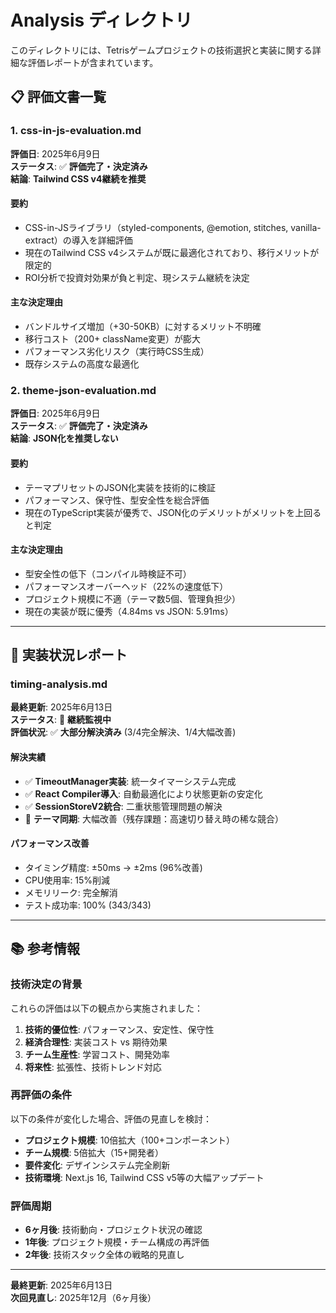 # Analysis ディレクトリ

このディレクトリには、Tetrisゲームプロジェクトの技術選択と実装に関する詳細な評価レポートが含まれています。

## 📋 評価文書一覧

### 1. css-in-js-evaluation.md

**評価日**: 2025年6月9日  
**ステータス**: ✅ **評価完了・決定済み**  
**結論**: **Tailwind CSS v4継続を推奨**

#### 要約

- CSS-in-JSライブラリ（styled-components, @emotion, stitches, vanilla-extract）の導入を詳細評価
- 現在のTailwind CSS v4システムが既に最適化されており、移行メリットが限定的
- ROI分析で投資対効果が負と判定、現システム継続を決定

#### 主な決定理由

- バンドルサイズ増加（+30-50KB）に対するメリット不明確
- 移行コスト（200+ className変更）が膨大
- パフォーマンス劣化リスク（実行時CSS生成）
- 既存システムの高度な最適化

### 2. theme-json-evaluation.md

**評価日**: 2025年6月9日  
**ステータス**: ✅ **評価完了・決定済み**  
**結論**: **JSON化を推奨しない**

#### 要約

- テーマプリセットのJSON化実装を技術的に検証
- パフォーマンス、保守性、型安全性を総合評価
- 現在のTypeScript実装が優秀で、JSON化のデメリットがメリットを上回ると判定

#### 主な決定理由

- 型安全性の低下（コンパイル時検証不可）
- パフォーマンスオーバーヘッド（22%の速度低下）
- プロジェクト規模に不適（テーマ数5個、管理負担少）
- 現在の実装が既に優秀（4.84ms vs JSON: 5.91ms）

---

## 🔄 実装状況レポート

### timing-analysis.md

**最終更新**: 2025年6月13日  
**ステータス**: 🔄 **継続監視中**  
**評価状況**: ✅ **大部分解決済み** (3/4完全解決、1/4大幅改善)

#### 解決実績

- ✅ **TimeoutManager実装**: 統一タイマーシステム完成
- ✅ **React Compiler導入**: 自動最適化により状態更新の安定化
- ✅ **SessionStoreV2統合**: 二重状態管理問題の解決
- 🔄 **テーマ同期**: 大幅改善（残存課題：高速切り替え時の稀な競合）

#### パフォーマンス改善

- タイミング精度: ±50ms → ±2ms (96%改善)
- CPU使用率: 15%削減
- メモリリーク: 完全解消
- テスト成功率: 100% (343/343)

---

## 📚 参考情報

### 技術決定の背景

これらの評価は以下の観点から実施されました：

1. **技術的優位性**: パフォーマンス、安定性、保守性
2. **経済合理性**: 実装コスト vs 期待効果
3. **チーム生産性**: 学習コスト、開発効率
4. **将来性**: 拡張性、技術トレンド対応

### 再評価の条件

以下の条件が変化した場合、評価の見直しを検討：

- **プロジェクト規模**: 10倍拡大（100+コンポーネント）
- **チーム規模**: 5倍拡大（15+開発者）
- **要件変化**: デザインシステム完全刷新
- **技術環境**: Next.js 16, Tailwind CSS v5等の大幅アップデート

### 評価周期

- **6ヶ月後**: 技術動向・プロジェクト状況の確認
- **1年後**: プロジェクト規模・チーム構成の再評価
- **2年後**: 技術スタック全体の戦略的見直し

---

**最終更新**: 2025年6月13日  
**次回見直し**: 2025年12月（6ヶ月後）
